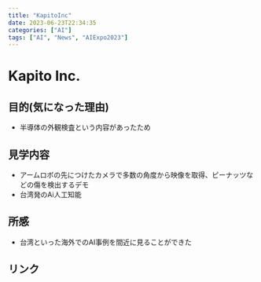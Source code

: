 ```yaml
---
title: "KapitoInc"
date: 2023-06-23T22:34:35
categories: ["AI"]
tags: ["AI", "News", "AIExpo2023"]
---
```

# Kapito Inc.

## 目的(気になった理由)

- 半導体の外観検査という内容があったため

## 見学内容

- アームロボの先につけたカメラで多数の角度から映像を取得、ピーナッツなどの傷を検出するデモ
- 台湾発のAi人工知能

## 所感

- 台湾といった海外でのAI事例を間近に見ることができた

## リンク